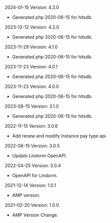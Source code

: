 2024-01-15 Version: 4.3.0
- Generated php 2020-06-15 for hitsdb.

2023-12-12 Version: 4.2.0
- Generated php 2020-06-15 for hitsdb.

2023-11-29 Version: 4.1.0
- Generated php 2020-06-15 for hitsdb.

2023-11-23 Version: 4.0.1
- Generated php 2020-06-15 for hitsdb.

2023-11-23 Version: 4.0.0
- Generated php 2020-06-15 for hitsdb.

2023-08-15 Version: 3.1.0
- Generated php 2020-06-15 for hitsdb.

2022-11-15 Version: 3.0.6
- Add renew and modify instance pay type api.

2022-08-15 Version: 3.0.5
- Update Lindorm OpenAPI.

2022-04-25 Version: 3.0.4
- OpenAPI for Lindorm.

2021-12-14 Version: 1.0.1
- AMP version.

2021-02-20 Version: 1.0.0
- AMP Version Change.

